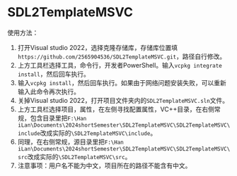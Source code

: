 # SDL2TemplateMSVC

使用方法：

1. 打开Visual studio 2022，选择克隆存储库，存储库位置填`https://github.com/2565904536/SDL2TemplateMSVC.git`，路径自行修改。
2. 上方工具栏选择工具，命令行，开发者PowerShell。输入`vcpkg integrate install`，然后回车执行。
3. 输入`vcpkg install`，然后回车执行。如果由于网络问题安装失败，可以重新输入此命令再次执行。
4. 关掉Visual studio 2022，打开项目文件夹内的`SDL2TemplateMSVC.sln`文件。
5. 上方工具栏选择项目，属性，在左侧寻找配置属性，VC++目录，在右侧常规，包含目录里把`F:\Han iLan\Documents\2024shortSemester\SDL2TemplateMSVC\SDL2TemplateMSVC\include`改成实际的`\SDL2TemplateMSVC\include`。
6. 同理，在右侧常规，源目录里把`F:\Han iLan\Documents\2024shortSemester\SDL2TemplateMSVC\SDL2TemplateMSVC\src`改成实际的`\SDL2TemplateMSVC\src`。
7. 注意事项：用户名不能为中文，项目所在的路径不能含有中文。